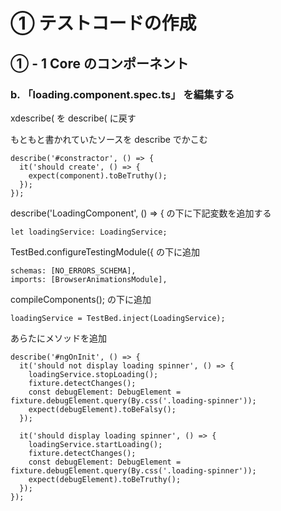 # ① テストコードの作成

## ① - 1 Core のコンポーネント

### b. 「loading.component.spec.ts」 を編集する

xdescribe( を describe( に戻す

もともと書かれていたソースを describe でかこむ

```
describe('#constractor', () => {
  it('should create', () => {
    expect(component).toBeTruthy();
  });
});
```

describe('LoadingComponent', () => { の下に下記変数を追加する

```
let loadingService: LoadingService;
```

TestBed.configureTestingModule({ の下に追加

```
schemas: [NO_ERRORS_SCHEMA],
imports: [BrowserAnimationsModule],
```

compileComponents(); の下に追加

```
loadingService = TestBed.inject(LoadingService);
```

あらたにメソッドを追加

```
describe('#ngOnInit', () => {
  it('should not display loading spinner', () => {
    loadingService.stopLoading();
    fixture.detectChanges();
    const debugElement: DebugElement = fixture.debugElement.query(By.css('.loading-spinner'));
    expect(debugElement).toBeFalsy();
  });

  it('should display loading spinner', () => {
    loadingService.startLoading();
    fixture.detectChanges();
    const debugElement: DebugElement = fixture.debugElement.query(By.css('.loading-spinner'));
    expect(debugElement).toBeTruthy();
  });
});
```
